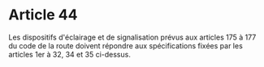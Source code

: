 # Article 44

Les dispositifs d'éclairage et de signalisation prévus aux articles 175 à 177 du code de la route doivent répondre aux spécifications fixées par les articles 1er à 32, 34 et 35 ci-dessus.
